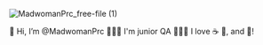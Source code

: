 ![MadwomanPrc_free-file (1)](https://user-images.githubusercontent.com/116357764/198848988-ed7daab0-382a-4d26-8c97-0e6ad657ac7f.png)




  👋 Hi, I’m @MadwomanPrc 💁🏼‍♀
         I'm junior QA 👩🏼‍💻
          I love ☕ 🍫, and 💃!
